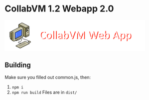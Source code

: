 # CollabVM 1.2 Webapp 2.0

![Thing](/webapp.png)

## Building
Make sure you filled out common.js, then:
1. `npm i`
2. `npm run build`
Files are in `dist/`
